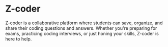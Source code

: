 # Z-coder
Z-coder is a collaborative platform where students can save, organize, and share their coding questions and answers. Whether you're preparing for exams, practicing coding interviews, or just honing your skills, Z-coder is here to help.
